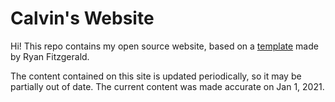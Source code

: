 # Calvin's Website

Hi! This repo contains my open source website, based on a [template](https://github.com/RyanFitzgerald/devportfolio) made by Ryan Fitzgerald.

The content contained on this site is updated periodically, so it may be partially out of date. The current content was made accurate on Jan 1, 2021.
